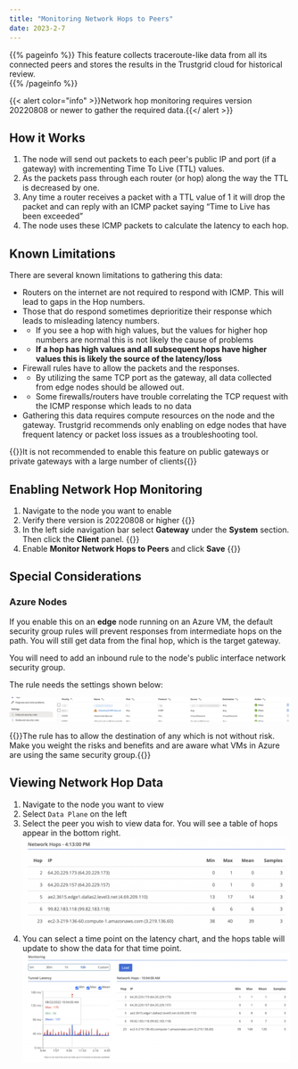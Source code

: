 ```yaml
---
title: "Monitoring Network Hops to Peers"
date: 2023-2-7
---
```


{{% pageinfo %}}
This feature collects traceroute-like data from all its connected peers and stores the results in the Trustgrid cloud for historical review.  
{{% /pageinfo %}}

{{< alert color="info" >}}Network hop monitoring requires version 20220808 or newer to gather the required data.{{</ alert >}}

## How it Works

1. The node will send out packets to each peer's public IP and port (if a gateway) with incrementing Time To Live (TTL) values.
1. As the packets pass through each router (or hop) along the way the TTL is decreased by one.
1. Any time a router receives a packet with a TTL value of 1 it will drop the packet and can reply with an ICMP packet saying “Time to Live has been exceeded”
1. The node uses these ICMP packets to calculate the latency to each hop.

## Known Limitations

There are several known limitations to gathering this data:

- Routers on the internet are not required to respond with ICMP. This will lead to gaps in the Hop numbers.
- Those that do respond sometimes deprioritize their response which leads to misleading latency numbers.
- - If you see a hop with high values, but the values for higher hop numbers are normal this is not likely the cause of problems
- - **If a hop has high values and all subsequent hops have higher values this is likely the source of the latency/loss**
- Firewall rules have to allow the packets and the responses.
- - By utilizing the same TCP port as the gateway, all data collected from edge nodes should be allowed out.
- - Some firewalls/routers have trouble correlating the TCP request with the ICMP response which leads to no data
- Gathering this data requires compute resources on the node and the gateway. Trustgrid recommends only enabling on edge nodes that have frequent latency or packet loss issues as a troubleshooting tool.

{{<alert color="warning">}}It is not recommended to enable this feature on public gateways or private gateways with a large number of clients{{</alert>}}

## Enabling Network Hop Monitoring

1. Navigate to the node you want to enable
1. Verify there version is 20220808 or higher {{<tgimg src="version-check.png" width="70%" caption="Infovisor showing version information">}}
1. In the left side navigation bar select **Gateway** under the **System** section. Then click the **Client** panel. {{<tgimg src="gateway-client.png" width="50%" caption="Navigating to the client panel">}}
1. Enable **Monitor Network Hops to Peers** and click **Save** {{<tgimg src="enable-monitor-hops.png" width="70%" caption="Enabling network hop monitoring">}}

## Special Considerations

### Azure Nodes

If you enable this on an **edge** node running on an Azure VM, the default security group rules will prevent responses from intermediate hops on the path. You will still get data from the final hop, which is the target gateway.

You will need to add an inbound rule to the node's public interface network security group.

The rule needs the settings shown below:

![img](azure-sg.png)

{{<alert color="warning">}}The rule has to allow the destination of any which is not without risk. Make you weight the risks and benefits and are aware what VMs in Azure are using the same security group.{{</alert>}}

## Viewing Network Hop Data

1. Navigate to the node you want to view
1. Select `Data Plane` on the left
1. Select the peer you wish to view data for. You will see a table of hops appear in the bottom right. ![img](network-hops.png)
1. You can select a time point on the latency chart, and the hops table will update to show the data for that time point. ![img](monitoring.png)
